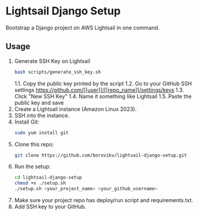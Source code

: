 # Lightsail Django Setup

Bootstrap a Django project on AWS Lightsail in one command.

## Usage
1. Generate SSH Key on Lightsail
   ```bash
   bash scripts/generate_ssh_key.sh
   ```
   1.1. Copy the public key printed by the script
   1.2. Go to your GitHub SSH settings https://github.com/[[user]]/[[repo_name]]/settings/keys
   1.3. Click "New SSH Key"
   1.4. Name it something like Lightsail
   1.5. Paste the public key and save
2. Create a Lightsail instance (Amazon Linux 2023).
3. SSH into the instance.
4. Install Git:
   ```bash
   sudo yum install git
   ```
5. Clone this repo:
   ```bash
   git clone https://github.com/borovikv/lightsail-django-setup.git
   ```
6. Run the setup:
   ```bash
   cd lightsail-django-setup
   chmod +x ./setup.sh
   ./setup.sh <your_project_name> <your_github_username>
   ```
7. Make sure your project repo has deploy/run script and requirements.txt.
8. Add SSH key to your GitHub.